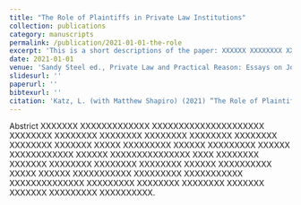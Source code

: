 ```yaml
---
title: "The Role of Plaintiffs in Private Law Institutions"
collection: publications
category: manuscripts
permalink: /publication/2021-01-01-the-role
excerpt: 'This is a short descriptions of the paper: XXXXXX XXXXXXXX XXXXXXXXXXX XXXXX XXXXXXX XXXXXXXXXXXXX XXXXXX XXXXXXXX XXXXXXXXX XXXXXXXXX XXXXXXXX XXXXXXXXX.'
date: 2021-01-01
venue: 'Sandy Steel ed., Private Law and Practical Reason: Essays on John Gardner’s Private Law Theory'
slidesurl: ''
paperurl: ''
bibtexurl: ''
citation: 'Katz, L. (with Matthew Shapiro) (2021) “The Role of Plaintiffs in Private Law Institutions” in Sandy Steel ed., Private Law and Practical Reason: Essays on John Gardner’s Private Law Theory (OUP)'
---
```

Abstrict XXXXXXX XXXXXXXXXXXXX XXXXXXXXXXXXXXXXXXXXX XXXXXXXX XXXXXXXX XXXXXXXX XXXXXXXX XXXXXXXX XXXXXXXX XXXXXXXX XXXXXXX XXXXX XXXXXXXXX XXXXXX XXXXXXXXX XXXXXX XXXXXXXXXXXX XXXXXX XXXXXXXXXXXXXXX XXXX XXXXXXXX XXXXXXX XXXXXXXX XXXXXXXX XXXXXXXX XXXXXX XXXXXXXXXX XXXXX XXXXXX XXXXXXXXXXX XXXXXXXXX XXXXXXXXXXX XXXXXXXXXXXXXX XXXXXXXXX XXXXXXXX XXXXXXXX XXXXXXX XXXXXXX XXXXXXXXX XXXXXXXXXX.
